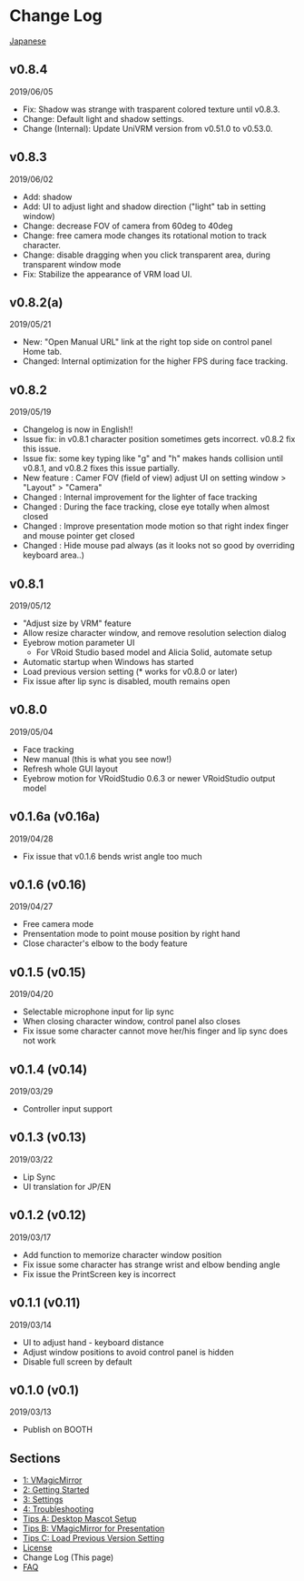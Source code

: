 
# Change Log

[Japanese](./changelog.html)

## v0.8.4 

2019/06/05

* Fix: Shadow was strange with trasparent colored texture until v0.8.3.
* Change: Default light and shadow settings.
* Change (Internal): Update UniVRM version from v0.51.0 to v0.53.0.

## v0.8.3 

2019/06/02

* Add: shadow
* Add: UI to adjust light and shadow direction ("light" tab in setting window)
* Change: decrease FOV of camera from 60deg to 40deg
* Change: free camera mode changes its rotational motion to track character. 
* Change: disable dragging when you click transparent area, during transparent window mode
* Fix: Stabilize the appearance of VRM load UI.

## v0.8.2(a)

2019/05/21

* New: "Open Manual URL" link at the right top side on control panel Home tab.
* Changed: Internal optimization for the higher FPS during face tracking.

## v0.8.2

2019/05/19

* Changelog is now in English!!
* Issue fix: in v0.8.1 character position sometimes gets incorrect. v0.8.2 fix this issue.
* Issue fix: some key typing like "g" and "h" makes hands collision until v0.8.1, and v0.8.2 fixes this issue partially.
* New feature : Camer FOV (field of view) adjust UI on setting window > "Layout" > "Camera"
* Changed : Internal improvement for the lighter of face tracking
* Changed : During the face tracking, close eye totally when almost closed
* Changed : Improve presentation mode motion so that right index finger and mouse pointer get closed
* Changed : Hide mouse pad always (as it looks not so good by overriding keyboard area..)

## v0.8.1

2019/05/12

* "Adjust size by VRM" feature
* Allow resize character window, and remove resolution selection dialog
* Eyebrow motion parameter UI
    + For VRoid Studio based model and Alicia Solid, automate setup
* Automatic startup when Windows has started
* Load previous version setting (* works for v0.8.0 or later)
* Fix issue after lip sync is disabled, mouth remains open

## v0.8.0

2019/05/04

* Face tracking
* New manual (this is what you see now!)
* Refresh whole GUI layout
* Eyebrow motion for VRoidStudio 0.6.3 or newer VRoidStudio output model

## v0.1.6a (v0.16a)

2019/04/28

* Fix issue that v0.1.6 bends wrist angle too much

## v0.1.6 (v0.16)

2019/04/27

* Free camera mode
* Prensentation mode to point mouse position by right hand
* Close character's elbow to the body feature

## v0.1.5 (v0.15)

2019/04/20

* Selectable microphone input for lip sync
* When closing character window, control panel also closes
* Fix issue some character cannot move her/his finger and lip sync does not work

## v0.1.4 (v0.14)

2019/03/29

* Controller input support

## v0.1.3 (v0.13)

2019/03/22

* Lip Sync
* UI translation for JP/EN

## v0.1.2 (v0.12)

2019/03/17

* Add function to memorize character window position
* Fix issue some character has strange wrist and elbow bending angle
* Fix issue the PrintScreen key is incorrect

## v0.1.1 (v0.11)

2019/03/14

* UI to adjust hand - keyboard distance
* Adjust window positions to avoid control panel is hidden
* Disable full screen by default

## v0.1.0 (v0.1)

2019/03/13

* Publish on BOOTH


## Sections

* [1: VMagicMirror](./en_index.html)
* [2: Getting Started](./en_get_started.html)
* [3: Settings](./en_about_settings.html)
* [4: Troubleshooting](./en_troubleshooting.html)
* [Tips A: Desktop Mascot Setup](./en_tips_desktop_mascot.html)
* [Tips B: VMagicMirror for Presentation](./en_tips_presentation.html)
* [Tips C: Load Previous Version Setting](./en_tips_load_prev_setting.html)
* [License](./en_about_license.html)
* Change Log (This page)
* [FAQ](./en_frequently_asked_questions.html)
